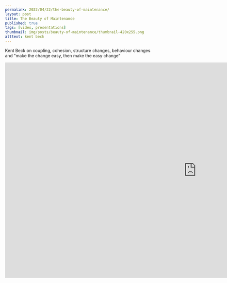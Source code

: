 ```yaml
---
permalink: 2022/04/22/the-beauty-of-maintenance/
layout: post
title: The Beauty of Maintenance
published: true
tags: [video, presentations]
thumbnail: img/posts/beauty-of-maintenance/thumbnail-420x255.png
alttext: kent beck
---
```


Kent Beck on coupling, cohesion, structure changes, behaviour changes and "make the change easy, then make the easy change"

<iframe width="1260" height="709" src="https://www.youtube.com/embed/3gib0hKYjB0" title="YouTube video player" frameborder="0" allow="accelerometer; autoplay; clipboard-write; encrypted-media; gyroscope; picture-in-picture" allowfullscreen></iframe>
